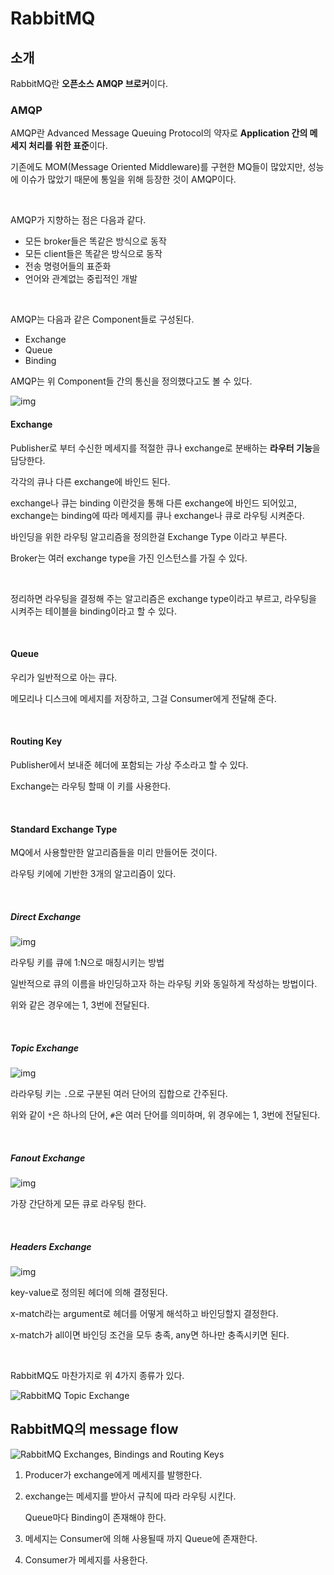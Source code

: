 # RabbitMQ

## 소개

RabbitMQ란 **오픈소스 AMQP 브로커**이다.

### AMQP

AMQP란 Advanced Message Queuing Protocol의 약자로 **Application 간의 메세지 처리를 위한 표준**이다.

기존에도 MOM(Message Oriented Middleware)를 구현한 MQ들이 많았지만, 성능에 이슈가 많았기 때문에 통일을 위해 등장한 것이 AMQP이다.

<br>

AMQP가 지향하는 점은 다음과 같다.

- 모든 broker들은 똑같은 방식으로 동작
- 모든 client들은 똑같은 방식으로 동작
- 전송 명령어들의 표준화
- 언어와 관계없는 중립적인 개발

<br>

AMQP는 다음과 같은 Component들로 구성된다.

- Exchange
- Queue
- Binding

AMQP는 위 Component들 간의 통신을 정의했다고도 볼 수 있다.

![img](http://thumbnail.egloos.net/460x0/http://pds21.egloos.com/pds/201305/20/09/d0002609_51998d8e9e650.jpg)

#### Exchange

Publisher로 부터 수신한 메세지를 적절한 큐나 exchange로 분배하는 **라우터 기능**을 담당한다.

각각의 큐나 다른 exchange에 바인드 된다.

exchange나 큐는 binding 이란것을 통해 다른 exchange에 바인드 되어있고, exchange는 binding에 따라 메세지를 큐나 exchange나 큐로 라우팅 시켜준다.

바인딩을 위한 라우팅 알고리즘을 정의한걸 Exchange Type 이라고 부른다.

Broker는 여러 exchange type을 가진 인스턴스를 가질 수 있다.

<br>

정리하면 라우팅을 결정해 주는 알고리즘은 exchange type이라고 부르고, 라우팅을 시켜주는 테이블을 binding이라고 할 수 있다.

<br>

#### Queue

우리가 일반적으로 아는 큐다.

메모리나 디스크에 메세지를 저장하고, 그걸 Consumer에게 전달해 준다.

<br>

#### Routing Key

Publisher에서 보내준 헤더에 포함되는 가상 주소라고 할 수 있다.

Exchange는 라우팅 할때 이 키를 사용한다.

<br>

#### Standard Exchange Type

MQ에서 사용할만한 알고리즘들을 미리 만들어둔 것이다.

라우팅 키에에 기반한 3개의 알고리즘이 있다.

<br>

##### Direct Exchange

![img](http://thumbnail.egloos.net/460x0/http://pds26.egloos.com/pds/201305/20/09/d0002609_5199a9c6408cd.jpg)

라우팅 키를 큐에 1:N으로 매칭시키는 방법

일반적으로 큐의 이름을 바인딩하고자 하는 라우팅 키와 동일하게 작성하는 방법이다.

위와 같은 경우에는 1, 3번에 전달된다.

<br>

##### Topic Exchange

![img](http://thumbnail.egloos.net/460x0/http://pds21.egloos.com/pds/201305/20/09/d0002609_5199aa77a3c9b.jpg)

라라우팅 키는 `.`으로 구분된 여러 단어의 집합으로 간주된다.

위와 같이 `*`은 하나의 단어, `#`은 여러 단어를 의미하며, 위 경우에는 1, 3번에 전달된다.

<br>

##### Fanout Exchange

![img](http://thumbnail.egloos.net/460x0/http://pds21.egloos.com/pds/201305/20/09/d0002609_5199ab276baf8.jpg)

가장 간단하게 모든 큐로 라우팅 한다.

<br>

##### Headers Exchange

![img](http://thumbnail.egloos.net/460x0/http://pds26.egloos.com/pds/201305/20/09/d0002609_5199abccb1e58.jpg)

key-value로 정의된 헤더에 의해 결정된다.

x-match라는 argument로 헤더를 어떻게 해석하고 바인딩할지 결정한다.

x-match가 all이면 바인딩 조건을 모두 충족, any면 하나만 충족시키면 된다.

<br>

RabbitMQ도 마찬가지로 위 4가지 종류가 있다.

![RabbitMQ Topic Exchange](https://www.cloudamqp.com/img/blog/exchanges-topic-fanout-direct.png)

## RabbitMQ의 message flow

![RabbitMQ Exchanges, Bindings and Routing Keys](https://www.cloudamqp.com/img/blog/exchanges-bidings-routing-keys.png)

1. Producer가 exchange에게 메세지를 발행한다.

2. exchange는 메세지를 받아서 규칙에 따라 라우팅 시킨다.

   Queue마다 Binding이 존재해야 한다.

3. 메세지는 Consumer에 의해 사용될때 까지 Queue에 존재한다.

4. Consumer가 메세지를 사용한다.